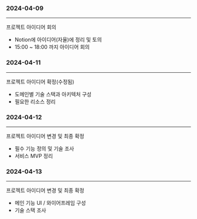 ### 2024-04-09
---

프로젝트 아이디어 회의

- Notion에 아이디어(자율)에 정리 및 토의
- 15:00 ~ 18:00 까지 아이디어 회의

### 2024-04-11
---

프로젝트 아이디어 확정(수정됨)

- 도메인별 기술 스택과 아키텍처 구성
- 필요한 리소스 정리

### 2024-04-12
---

프로젝트 아이디어 변경 및 최종 확정

- 필수 기능 정의 및 기술 조사
- 서비스 MVP 정리
 
### 2024-04-13
---

프로젝트 아이디어 변경 및 최종 확정

- 메인 기능 UI / 와이어프레임 구성
- 기술 스택 조사
